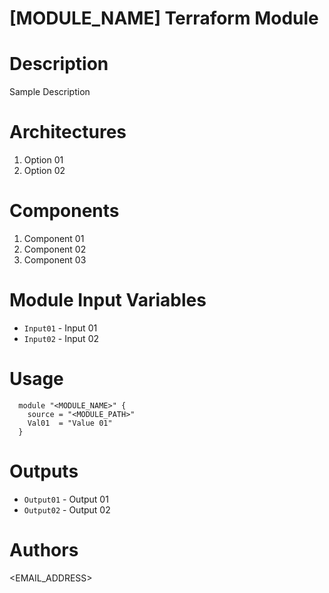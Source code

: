 [MODULE_NAME] Terraform Module
==============================

Description
===========
Sample Description

Architectures
=============
1. Option 01
2. Option 02

Components
==========
1. Component 01
2. Component 02
3. Component 03

Module Input Variables
======================
- `Input01`     - Input 01
- `Input02`     - Input 02

Usage
=====
```hcl
  module "<MODULE_NAME>" {
    source = "<MODULE_PATH>"
    Val01  = "Value 01"
  }
```

Outputs
=======
- `Output01`  - Output 01
- `Output02`  - Output 02

Authors
=======
<EMAIL_ADDRESS>
